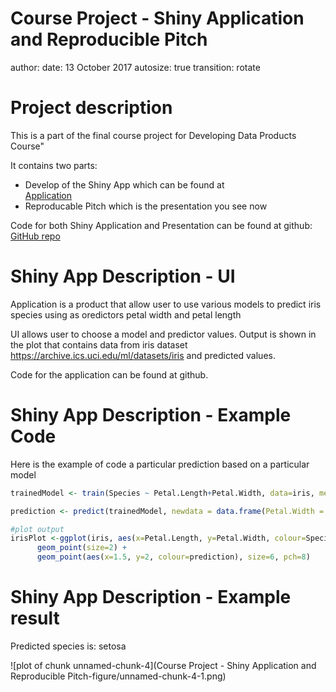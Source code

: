 Course Project - Shiny Application and Reproducible Pitch
========================================================
author: 
date: 13 October 2017 
autosize: true
transition: rotate

Project description
========================================================

This is a part of the final course project for Developing Data Products Course"

It contains two parts:
- Develop of the Shiny App which can be found at <br> 
<a href="https://pvolynskiy.shinyapps.io/developing_data_products_shiny_app" target="_blank ">Application</a>
- Reproducable Pitch which is the presentation you see now  

Code for both Shiny Application and Presentation can be found at github:<br>
<a href="https://github.com/peter-cmw/developing-data-projects-shiny-app" target="_blank">GitHub repo</a>


Shiny App Description - UI
========================================================

Application is a product that allow user to use various models to predict iris species using as oredictors petal width and petal length

UI allows user to choose a model and predictor values. 
Output is shown in the plot that contains data from iris dataset <a target = "_blank" href="https://archive.ics.uci.edu/ml/datasets/iris">https://archive.ics.uci.edu/ml/datasets/iris</a> and predicted values.

Code for the application can be found at github.

Shiny App Description - Example Code
========================================================

Here is the example of code a particular prediction based on a particular model

```r
trainedModel <- train(Species ~ Petal.Length+Petal.Width, data=iris, method="LMT")

prediction <- predict(trainedModel, newdata = data.frame(Petal.Width = 2, Petal.Length = 1.5))

#plot output
irisPlot <-ggplot(iris, aes(x=Petal.Length, y=Petal.Width, colour=Species)) + 
      geom_point(size=2) + 
      geom_point(aes(x=1.5, y=2, colour=prediction), size=6, pch=8)
```

Shiny App Description - Example result
========================================================


Predicted species is: setosa


![plot of chunk unnamed-chunk-4](Course Project - Shiny Application and Reproducible Pitch-figure/unnamed-chunk-4-1.png)

